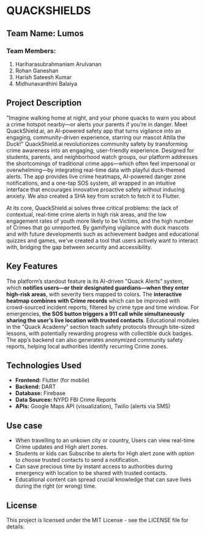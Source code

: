 # QUACKSHIELDS

## Team Name: Lumos

### Team Members:
1. Hariharasubrahmaniam Arulvanan
2. Rohan Ganeshan
3. Harish Sateesh Kumar
4. Midhunavardhini Balaiya

## Project Description
"Imagine walking home at night, and your phone quacks to warn you about a crime hotspot nearby—or alerts your parents if you’re in danger. Meet QuackShield.ai, an AI-powered safety app that turns vigilance into an engaging, community-driven experience, starring our mascot Attila the Duck!"
QuackShield.ai revolutionizes community safety by transforming crime awareness into an engaging, user-friendly experience. Designed for students, parents, and neighborhood watch groups, our platform addresses the shortcomings of traditional crime apps—which often feel impersonal or overwhelming—by integrating real-time data with playful duck-themed alerts. The app provides live crime heatmaps, AI-powered danger zone notifications, and a one-tap SOS system, all wrapped in an intuitive interface that encourages innovative proactive safety without inducing anxiety. We also created a SHA key from scratch to fetch it to Flutter.

At its core, QuackShield.ai solves three critical problems: the lack of contextual, real-time crime alerts in high risk areas, and the low engagement rates of youth more likely to be Victims, and the high number of Crimes that go unreported. By gamifying vigilance with duck mascots and with future developments such as achievement badges and educational quizzes and games, we’ve created a tool that users actively want to interact with, bridging the gap between security and accessibility.

## Key Features
The platform’s standout feature is its AI-driven "Quack Alerts" system, which **notifies users—or their designated guardians—when they enter high-risk areas**, with severity tiers mapped to colors. The **interactive heatmap combines with Crime records** which can be improved with crowd-sourced incident reports, filtered by crime type and time window.
For emergencies, **the SOS button triggers a 911 call while simultaneously sharing the user’s live location with trusted contacts**. Educational modules in the "Quack Academy" section teach safety protocols through bite-sized lessons, with potentially rewarding progress with collectible duck badges. The app’s backend can also generates anonymized community safety reports, helping local authorities identify recurring Crime zones.

## Technologies Used
- **Frontend:** Flutter (for mobile)
- **Backend:** DART
- **Database:** Firebase
- **Data Sources:** NYPD FBI Crime Reports
- **APIs:** Google Maps API (visualization), Twilio (alerts via SMS)

## Use case
- When travelling to an unkown city or country, Users can view real-time Crime updates and High alert zones.
- Students or kids can Subscribe to alerts for High alert zone with option to choose trusted contacts to send a notification.
- Can save precious time by instant access to authorities during emergency with location to be shared with trusted contacts.
- Educational content can spread crucial knowledge that can save lives during the right (or wrong) time.

## License
This project is licensed under the MIT License - see the LICENSE file for details.

